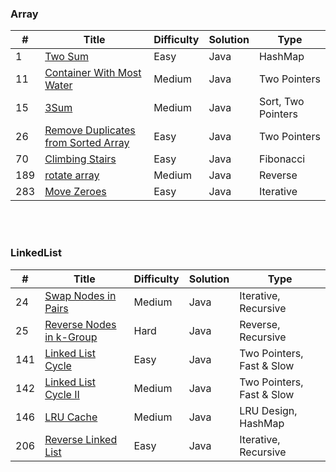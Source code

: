 ### Array
| # | Title | Difficulty | Solution | Type |
|---| ----- | ---------- | -------- | ---- |
| 1 | [Two Sum](https://github.com/HackBL/Leetcode/blob/main/Array/1.%20Two%20Sum.md) | Easy | Java | HashMap |
| 11 | [Container With Most Water](https://github.com/HackBL/Leetcode/tree/main/Array/11.%20Container%20With%20Most%20Water) | Medium | Java | Two Pointers |
| 15 | [3Sum](https://github.com/HackBL/Leetcode/tree/main/Array/15.%203Sum) | Medium | Java | Sort, Two Pointers |
| 26 | [Remove Duplicates from Sorted Array](https://github.com/HackBL/Leetcode/tree/main/Array/26.%20Remove%20Duplicates%20from%20Sorted%20Array) | Easy | Java | Two Pointers |
| 70 | [Climbing Stairs](https://github.com/HackBL/Leetcode/tree/main/Array/70.%20Climbing%20Stairs) | Easy | Java | Fibonacci |
| 189 | [rotate array](https://github.com/HackBL/Leetcode/tree/main/Array/189.%20rotate%20array) | Medium | Java | Reverse |
| 283 | [Move Zeroes](https://github.com/HackBL/Leetcode/tree/main/Array/283.%20Move%20Zeros) | Easy | Java | Iterative |

<br /><br />
### LinkedList
| # | Title | Difficulty | Solution | Type |
|---| ----- | ---------- | -------- | ---- |
| 24 | [Swap Nodes in Pairs](https://github.com/HackBL/Leetcode/tree/main/LinkedList/24.%20Swap%20Nodes%20in%20Pairs) | Medium | Java | Iterative, Recursive |
| 25 | [Reverse Nodes in k-Group](https://github.com/HackBL/Leetcode/tree/main/LinkedList/25.%20Reverse%20Nodes%20in%20k-Group) | Hard | Java | Reverse, Recursive |
| 141 | [Linked List Cycle](https://github.com/HackBL/Leetcode/blob/main/LinkedList/141.%20Linked%20List%20Cycle/README.md) | Easy | Java | Two Pointers, Fast & Slow |
| 142 | [Linked List Cycle II](https://github.com/HackBL/Leetcode/tree/main/LinkedList/142.%20Linked%20List%20Cycle%20II) | Medium | Java | Two Pointers, Fast & Slow |
| 146 | [LRU Cache](https://github.com/HackBL/Leetcode/tree/main/LinkedList/146.%20LRU%20cache) | Medium | Java | LRU Design, HashMap |
| 206 | [Reverse Linked List](https://github.com/HackBL/Leetcode/tree/main/LinkedList/206.%20Reverse%20Linked%20List) | Easy | Java | Iterative, Recursive |
